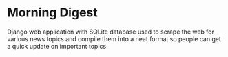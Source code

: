 # Morning Digest
Django web application with SQLite database used to scrape the web for various news topics and compile them into a neat format so people can get a quick update on important topics